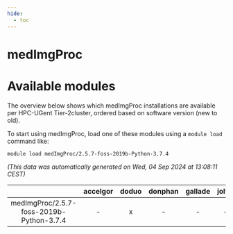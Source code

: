 ```yaml
---
hide:
  - toc
---
```


medImgProc
==========

# Available modules


The overview below shows which medImgProc installations are available per HPC-UGent Tier-2cluster, ordered based on software version (new to old).

To start using medImgProc, load one of these modules using a `module load` command like:

```shell
module load medImgProc/2.5.7-foss-2019b-Python-3.7.4
```

*(This data was automatically generated on Wed, 04 Sep 2024 at 13:08:11 CEST)*  

| |accelgor|doduo|donphan|gallade|joltik|shinx|skitty|
| :---: | :---: | :---: | :---: | :---: | :---: | :---: | :---: |
|medImgProc/2.5.7-foss-2019b-Python-3.7.4|-|x|-|-|-|-|x|

